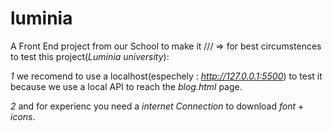 # luminia
A Front End project from our School to make it
/// => for best circumstences to test this project(_Luminia university_):

_1_ we recomend to use a localhost(espechely : *_http://127.0.0.1:5500_*) to test it because we use a local API to reach the *_blog.html_* page.

_2_ and for experienc you need a *_internet Connection_* to download *_font_* + *_icons_*.
